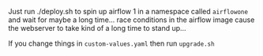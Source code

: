 Just run ./deploy.sh to spin up airflow 1 in a namespace called `airflowone` and wait for maybe a long time... race conditions in the airflow image cause the webserver to take kind of a long time to stand up...

If you change things in `custom-values.yaml` then run `upgrade.sh`
